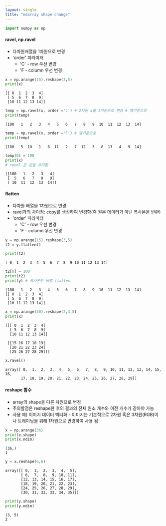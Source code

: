 ```yaml
---
layout: single
title: "ndarray shape change"
---
```


```python
import numpy as np
```

#### ravel, np.ravel
  - 다차원배열을 1차원으로 변경
  - 'order' 파라미터
    - 'C' - row 우선 변경
    - 'F - column 우선 변경


```python
x = np.arange(15).reshape(3,5)
print(x)
```

    [[ 0  1  2  3  4]
     [ 5  6  7  8  9]
     [10 11 12 13 14]]
    


```python
temp = np.ravel(x, order ='c') # 2차원 x를 1차원으로 변경 # 행기준으로 
print(temp)
```

    [100   1   2   3   4   5   6   7   8   9  10  11  12  13  14]
    


```python
temp = np.ravel(x, order ='F') # 열기준으로 
print(temp)
```

    [100   5  10   1   6  11   2   7  12   3   8  13   4   9  14]
    


```python
temp[0] = 100
print(x)
# ravel 은 값을 유지함 
```

    [[100   1   2   3   4]
     [  5   6   7   8   9]
     [ 10  11  12  13  14]]
    

#### flatten
 - 다차원 배열을 1차원으로 변경
 - ravel과의 차이점: copy를 생성하여 변경함(즉 원본 데이터가 아닌 복사본을 반환)
 - 'order' 파라미터
   - 'C' - row 우선 변경
   - 'F - column 우선 변경


```python
y = np.arange(15).reshape(3,5)
t2 = y.flatten()

print(t2)
```

    [ 0  1  2  3  4  5  6  7  8  9 10 11 12 13 14]
    


```python
t2[0] = 100
print(t2)
print(y) # 복사본만 바뀜 flatten
```

    [100   1   2   3   4   5   6   7   8   9  10  11  12  13  14]
    [[ 0  1  2  3  4]
     [ 5  6  7  8  9]
     [10 11 12 13 14]]
    


```python
x = np.arange(30).reshape(2,3,5)
print(x)
```

    [[[ 0  1  2  3  4]
      [ 5  6  7  8  9]
      [10 11 12 13 14]]
    
     [[15 16 17 18 19]
      [20 21 22 23 24]
      [25 26 27 28 29]]]
    


```python
x.ravel()
```




    array([ 0,  1,  2,  3,  4,  5,  6,  7,  8,  9, 10, 11, 12, 13, 14, 15, 16,
           17, 18, 19, 20, 21, 22, 23, 24, 25, 26, 27, 28, 29])



#### reshape 함수
 - array의 shape을 다른 차원으로 변경
 - 주의할점은 reshape한 후의 결과의 전체 원소 개수와 이전 개수가 같아야 가능
 - 사용 예) 이미지 데이터 벡터화 - 이미지는 기본적으로 2차원 혹은 3차원(RGB)이나 트레이닝을 위해 1차원으로 변경하여 사용 됨


```python
x = np.arange(36)
print(x.shape)
print(x.ndim)
```

    (36,)
    1
    


```python
y = x.reshape(6,6)
```




    array([[ 0,  1,  2,  3,  4,  5],
           [ 6,  7,  8,  9, 10, 11],
           [12, 13, 14, 15, 16, 17],
           [18, 19, 20, 21, 22, 23],
           [24, 25, 26, 27, 28, 29],
           [30, 31, 32, 33, 34, 35]])




```python
print(y.shape)
print(y.ndim)
```

    (3, 5)
    2
    
